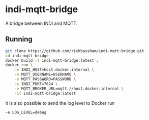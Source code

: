 # indi-mqtt-bridge

A bridge between INDI and MQTT.

## Running

```bash
git clone https://github.com/rickbassham/indi-mqtt-bridge.git
cd indi-mqtt-bridge
docker build -t indi-mqtt-bridge:latest .
docker run \
    -e INDI_HOST=host.docker.internal \
    -e MQTT_USERNAME=USERNAME \
    -e MQTT_PASSWORD=PASSWORD \
    -e INDI_PORT=7624 \
    -e MQTT_BROKER_URL=mqtt://host.docker.internal \
    -it indi-mqtt-bridge:latest
```

It is also possible to send the log level to Docker run
 
``` -e LOG_LEVEL=debug ```
